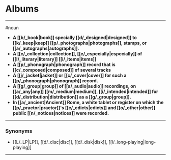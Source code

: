 # Albums
---
#noun
- **A [[b/_book|book]] specially [[d/_designed|designed]] to [[k/_keep|keep]] [[p/_photographs|photographs]], stamps, or [[a/_autographs|autographs]].**
- **A [[c/_collection|collection]], [[e/_especially|especially]] of [[l/_literary|literary]] [[i/_items|items]]**
- **A [[p/_phonograph|phonograph]] record that is [[c/_composed|composed]] of several tracks**
- **A [[j/_jacket|jacket]] or [[c/_cover|cover]] for such a [[p/_phonograph|phonograph]] record.**
- **A [[g/_group|group]] of [[a/_audio|audio]] recordings, on [[a/_any|any]] [[m/_medium|medium]], [[i/_intended|intended]] for [[d/_distribution|distribution]] as a [[g/_group|group]].**
- **In [[a/_ancient|Ancient]] Rome, a white tablet or register on which the [[p/_praetor|praetor]]'s [[e/_edicts|edicts]] and [[o/_other|other]] public [[n/_notices|notices]] were recorded.**
---
### Synonyms
- [[L/_LP|LP]], [[d/_disc|disc]], [[d/_disk|disk]], [[l/_long-playing|long-playing]]
---
